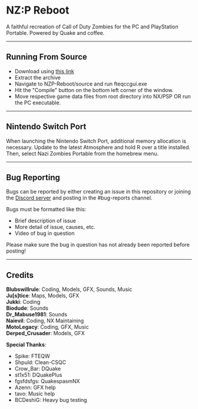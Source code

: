 # NZ:P Reboot
A faithful recreation of Call of Duty Zombies for the PC and PlayStation Portable. Powered by Quake and coffee.

<hr>

## Running From Source
* Download using [this link](https://github.com/thyjukki/NZP-Reboot/archive/master.zip)
* Extract the archive
* Navigate to NZP-Reboot/source and run fteqccgui.exe
* Hit the "Compile" button on the bottom left corner of the window.
* Move respective game data files from root directory into NX/PSP OR run the PC executable.

<hr>

## Nintendo Switch Port
When launching the Nintendo Switch Port, additional memory allocation is necessary. Update to the latest Atmosphere and hold R over a title installed. Then, select Nazi Zombies Portable from the homebrew menu.

<hr>

## Bug Reporting
Bugs can be reported by either creating an issue in this repository or joining the [Discord server](discord.gg/ChX7Fjr) and posting in the #bug-reports channel.

Bugs must be formatted like this:
* Brief description of issue
* More detail of issue, causes, etc.
* Video of bug in question

Please make sure the bug in question has not already been reported before posting!

<hr>

## Credits
__Blubswillrule__: Coding, Models, GFX, Sounds, Music
<br>
__Ju[s]tice__: Maps, Models, GFX
<br>
__Jukki__: Coding
<br>
__Biodude__: Sounds
<br>
__Dr_Mabuse1981__: Sounds
<br>
__Naievil__: Coding, NX Maintaining
<br>
__MotoLegacy__: Coding, GFX, Music
<br>
__Derped_Crusader__: Models, GFX



__Special Thanks__:
* Spike: FTEQW
* Shpuld: Clean-CSQC
* Crow_Bar: DQuake
* st1x51: DQuakePlus
* fgsfdsfgs: QuakespasmNX
* Azenn: GFX help
* tavo: Music help
* BCDeshiG: Heavy bug testing
